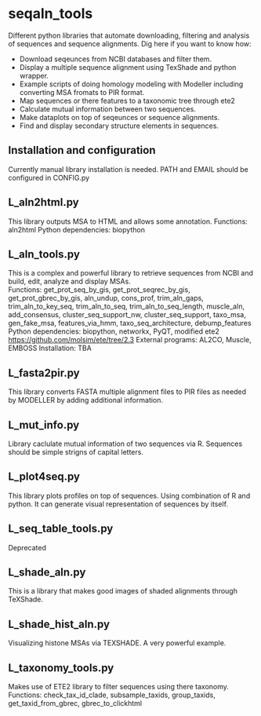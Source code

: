 # seqaln_tools
Different python libraries that automate downloading, filtering and analysis of sequences and sequence alignments.
Dig here if you want to know how:
- Download seqeunces from NCBI databases and filter them.
- Display a multiple sequence alignment using TexShade and python wrapper.
- Example scripts of doing homology modeling with Modeller including converting MSA fromats to PIR format.
- Map sequences or there features to a taxonomic tree through ete2
- Calculate mutual information between two sequences.
- Make dataplots on top of seqeunces or sequence alignments.
- Find and display secondary structure elements in sequences.

## Installation and configuration
Currently manual library installation is needed.
PATH and EMAIL should be configured in CONFIG.py

## L_aln2html.py
This library outputs MSA to HTML and allows some annotation.
Functions: aln2html
Python dependencies: biopython

## L_aln_tools.py
This is a complex and powerful library to retrieve sequences from NCBI and build, edit, analyze and display MSAs.   
Functions: get_prot_seq_by_gis, get_prot_seqrec_by_gis, get_prot_gbrec_by_gis, aln_undup, cons_prof, trim_aln_gaps, trim_aln_to_key_seq, trim_aln_to_seq, trim_aln_to_seq_length, muscle_aln, add_consensus, cluster_seq_support_nw, cluster_seq_support, taxo_msa, gen_fake_msa, features_via_hmm, taxo_seq_architecture, debump_features   
Python dependencies: biopython, networkx, PyQT, modified ete2 https://github.com/molsim/ete/tree/2.3
External programs: AL2CO, Muscle, EMBOSS
Installation: TBA

## L_fasta2pir.py
This library converts FASTA multiple alignment files to
PIR files as needed by MODELLER by adding additional information.

## L_mut_info.py
Library caclulate mutual information of two sequences
via R.
Sequences should be simple strigns of capital letters.

## L_plot4seq.py

This library plots profiles on top of sequences.
Using combination of R and python.
It can generate visual representation of sequences by itself.

## L_seq_table_tools.py
Deprecated

## L_shade_aln.py
This is a library that makes good images of shaded alignments 
through TeXShade.

## L_shade_hist_aln.py
Visualizing histone MSAs via TEXSHADE.
A very powerful example.

## L_taxonomy_tools.py

Makes use of ETE2 library to filter sequences using there taxonomy.
Functions: check_tax_id_clade, subsample_taxids, group_taxids, get_taxid_from_gbrec, gbrec_to_clickhtml
